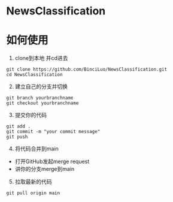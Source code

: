 # NewsClassification

# 如何使用
1. clone到本地 并cd进去
```
git clone https://github.com/BinciLuo/NewsClassification.git
cd NewsClassification
```
2. 建立自己的分支并切换
```
git branch yourbranchname
git checkout yourbranchname
```
3. 提交你的代码
```
git add .
git commit -m "your commit message"
git push
```
4. 将代码合并到main
- 打开GitHub发起merge request
- 讲你的分支merge到main
5. 拉取最新的代码
```
git pull origin main
```
